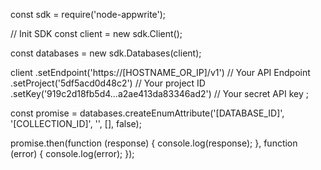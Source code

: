 const sdk = require('node-appwrite');

// Init SDK
const client = new sdk.Client();

const databases = new sdk.Databases(client);

client
    .setEndpoint('https://[HOSTNAME_OR_IP]/v1') // Your API Endpoint
    .setProject('5df5acd0d48c2') // Your project ID
    .setKey('919c2d18fb5d4...a2ae413da83346ad2') // Your secret API key
;

const promise = databases.createEnumAttribute('[DATABASE_ID]', '[COLLECTION_ID]', '', [], false);

promise.then(function (response) {
    console.log(response);
}, function (error) {
    console.log(error);
});